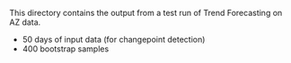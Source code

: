 This directory contains the output from a test run of Trend Forecasting on AZ data.

- 50 days of input data (for changepoint detection)
- 400 bootstrap samples
